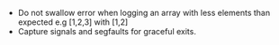 - Do not swallow error when logging an array with less elements than expected e.g [1,2,3] with [1,2]
- Capture signals and segfaults for graceful exits.
